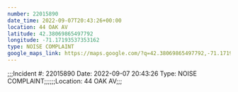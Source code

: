 ```yaml
---
number: 22015890
date_time: 2022-09-07T20:43:26+00:00
location: 44 OAK AV
latitude: 42.38069865497792
longitude: -71.17193537353162
type: NOISE COMPLAINT
google_maps_link: https://maps.google.com/?q=42.38069865497792,-71.17193537353162
---
```


;;;Incident #: 22015890  Date: 2022-09-07 20:43:26   Type: NOISE COMPLAINT;;;;;;Location: 44 OAK AV;;;
